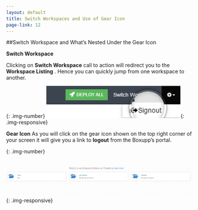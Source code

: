 ```yaml
---
layout: default
title: Switch Workspaces and Use of Gear Icon
page-link: 12
---
```


##Switch Workspace and What’s Nested Under the Gear Icon

**Switch Workspace**

Clicking on **Switch Workspace** call to action will redirect you to the **Workspace Listing** . Hence you can quickly jump from one workspace to another.

{: .img-number}
![Switch](img/switch.png){: .img-responsive}

**Gear Icon**
As you will click on the gear icon shown on the top right corner of your screen it will give you a link to **logout** from  the Boxupp’s portal.

{: .img-number}
![Gear](img/gear.png){: .img-responsive}

